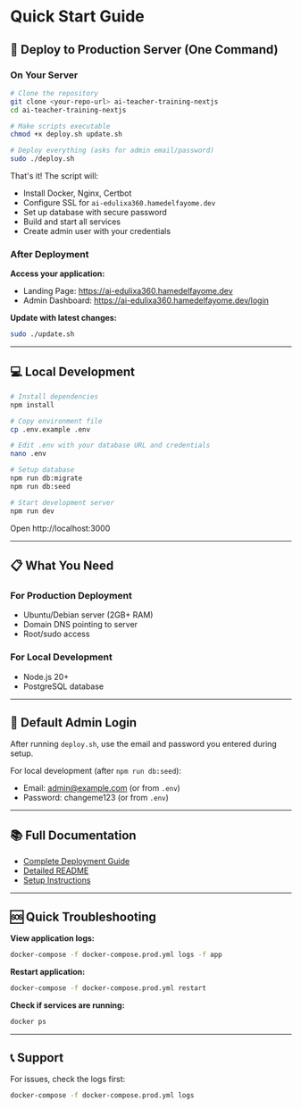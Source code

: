 # Quick Start Guide

## 🚀 Deploy to Production Server (One Command)

### On Your Server

```bash
# Clone the repository
git clone <your-repo-url> ai-teacher-training-nextjs
cd ai-teacher-training-nextjs

# Make scripts executable
chmod +x deploy.sh update.sh

# Deploy everything (asks for admin email/password)
sudo ./deploy.sh
```

That's it! The script will:
- Install Docker, Nginx, Certbot
- Configure SSL for `ai-edulixa360.hamedelfayome.dev`
- Set up database with secure password
- Build and start all services
- Create admin user with your credentials

### After Deployment

**Access your application:**
- Landing Page: https://ai-edulixa360.hamedelfayome.dev
- Admin Dashboard: https://ai-edulixa360.hamedelfayome.dev/login

**Update with latest changes:**
```bash
sudo ./update.sh
```

---

## 💻 Local Development

```bash
# Install dependencies
npm install

# Copy environment file
cp .env.example .env

# Edit .env with your database URL and credentials
nano .env

# Setup database
npm run db:migrate
npm run db:seed

# Start development server
npm run dev
```

Open http://localhost:3000

---

## 📋 What You Need

### For Production Deployment
- Ubuntu/Debian server (2GB+ RAM)
- Domain DNS pointing to server
- Root/sudo access

### For Local Development
- Node.js 20+
- PostgreSQL database

---

## 🔑 Default Admin Login

After running `deploy.sh`, use the email and password you entered during setup.

For local development (after `npm run db:seed`):
- Email: admin@example.com (or from `.env`)
- Password: changeme123 (or from `.env`)

---

## 📚 Full Documentation

- [Complete Deployment Guide](./DEPLOYMENT.md)
- [Detailed README](./README.md)
- [Setup Instructions](./SETUP.md)

---

## 🆘 Quick Troubleshooting

**View application logs:**
```bash
docker-compose -f docker-compose.prod.yml logs -f app
```

**Restart application:**
```bash
docker-compose -f docker-compose.prod.yml restart
```

**Check if services are running:**
```bash
docker ps
```

---

## 📞 Support

For issues, check the logs first:
```bash
docker-compose -f docker-compose.prod.yml logs
```
